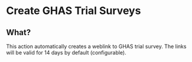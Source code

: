 # Create GHAS Trial Surveys #

## What?

This action automatically creates a weblink to GHAS trial survey. The links will be valid for 14 days by default (configurable).
